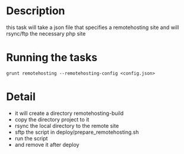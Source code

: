 # Description
this task will take a json file that specifies a remotehosting site and will rsync/ftp the necessary php site

# Running the tasks 
`grunt remotehosting --remotehosting-config <config.json>`

# Detail
- it will create a directory remotehosting-build
- copy the directory project to it
- rsync the local directory to the remote site
- sftp the script in deploy/prepare_remotehosting.sh 
- run the script
- and remove it after deploy
